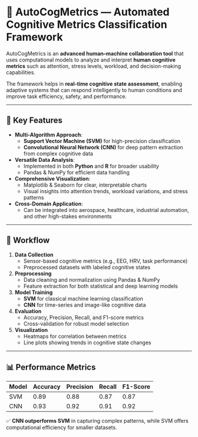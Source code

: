# 🧠 AutoCogMetrics — Automated Cognitive Metrics Classification Framework

AutoCogMetrics is an **advanced human–machine collaboration tool** that uses computational models to analyze and interpret **human cognitive metrics** such as attention, stress levels, workload, and decision-making capabilities.  

The framework helps in **real-time cognitive state assessment**, enabling adaptive systems that can respond intelligently to human conditions and improve task efficiency, safety, and performance.

---

## 📌 Key Features
- **Multi-Algorithm Approach**:
  - **Support Vector Machine (SVM)** for high-precision classification
  - **Convolutional Neural Network (CNN)** for deep pattern extraction from complex cognitive data
- **Versatile Data Analysis**:
  - Implemented in both **Python** and **R** for broader usability
  - Pandas & NumPy for efficient data handling
- **Comprehensive Visualization**:
  - Matplotlib & Seaborn for clear, interpretable charts
  - Visual insights into attention trends, workload variations, and stress patterns
- **Cross-Domain Application**:
  - Can be integrated into aerospace, healthcare, industrial automation, and other high-stakes environments

---

## 📂 Workflow
1. **Data Collection**
   - Sensor-based cognitive metrics (e.g., EEG, HRV, task performance)
   - Preprocessed datasets with labeled cognitive states
2. **Preprocessing**
   - Data cleaning and normalization using Pandas & NumPy
   - Feature extraction for both statistical and deep learning models
3. **Model Training**
   - **SVM** for classical machine learning classification
   - **CNN** for time-series and image-like cognitive data
4. **Evaluation**
   - Accuracy, Precision, Recall, and F1-score metrics
   - Cross-validation for robust model selection
5. **Visualization**
   - Heatmaps for correlation between metrics
   - Line plots showing trends in cognitive state changes

---

## 📊 Performance Metrics
| Model | Accuracy | Precision | Recall | F1-Score |
|-------|----------|-----------|--------|----------|
| SVM   | 0.89     | 0.88      | 0.87   | 0.87     |
| CNN   | 0.93     | 0.92      | 0.91   | 0.92     |

✅ **CNN outperforms SVM** in capturing complex patterns, while SVM offers computational efficiency for smaller datasets.
